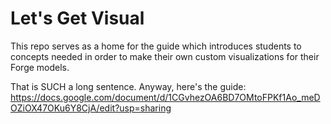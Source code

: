 # Let's Get Visual

This repo serves as a home for the guide which introduces students to concepts needed in order to make their own custom visualizations for their Forge models.

That is SUCH a long sentence. Anyway, here's the guide: https://docs.google.com/document/d/1CGvhezOA6BD7OMtoFPKf1Ao_meDOZiOX47OKu6Y8CjA/edit?usp=sharing
